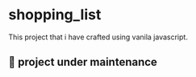 # shopping_list

This project that i have crafted using vanila javascript.


## 🚀 project under maintenance

